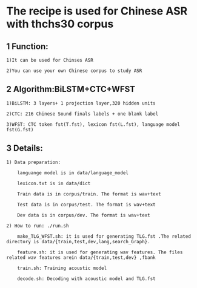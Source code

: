 The recipe is used for Chinese ASR with thchs30 corpus
===
## 1 Function:
	1)It can be used for Chinses ASR 

	2)You can use your own Chinese corpus to study ASR
	

## 2 Algorithm:BiLSTM+CTC+WFST  

	1)BiLSTM: 3 layers+ 1 projection layer,320 hidden units  

	2)CTC: 216 Chinese Sound finals labels + one blank label  

	3)WFST: CTC token fst(T.fst), lexicon fst(L.fst), language model fst(G.fst) 


## 3 Details: 

	1) Data preparation:  

		languange model is in data/language_model 

		lexicon.txt is in data/dict  

		Train data is in corpus/train. The format is wav+text  

		Test data is in corpus/test. The format is wav+text  

		Dev data is in corpus/dev. The format is wav+text  

	2) How to run: ./run.sh

		make_TLG_WFST.sh: it is used for generating TLG.fst .The related directory is data/{train,test,dev,lang,search_Graph}.  

		feature.sh: it is used for generating wav features. The files related wav features arein data/{train,test,dev} ,fbank  

		train.sh: Training acoustic model  

		decode.sh: Decoding with acoustic model and TLG.fst

